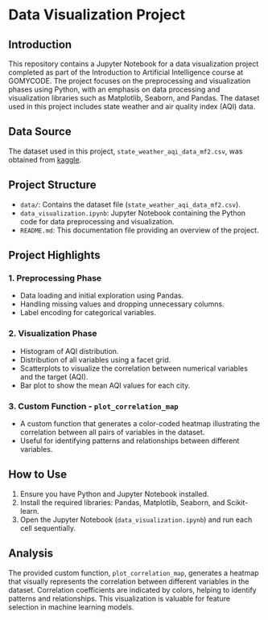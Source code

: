 # Data Visualization Project

## Introduction
This repository contains a Jupyter Notebook for a data visualization project completed as part of the Introduction to Artificial Intelligence course at GOMYCODE. The project focuses on the preprocessing and visualization phases using Python, with an emphasis on data processing and visualization libraries such as Matplotlib, Seaborn, and Pandas. The dataset used in this project includes state weather and air quality index (AQI) data.

## Data Source
The dataset used in this project, `state_weather_aqi_data_mf2.csv`, was obtained from [kaggle](https://www.kaggle.com/datasets/ishanmujumdar/aqi-data).

## Project Structure
- `data/`: Contains the dataset file (`state_weather_aqi_data_mf2.csv`).
- `data_visualization.ipynb`: Jupyter Notebook containing the Python code for data preprocessing and visualization.
- `README.md`: This documentation file providing an overview of the project.

## Project Highlights
### 1. Preprocessing Phase
- Data loading and initial exploration using Pandas.
- Handling missing values and dropping unnecessary columns.
- Label encoding for categorical variables.

### 2. Visualization Phase
- Histogram of AQI distribution.
- Distribution of all variables using a facet grid.
- Scatterplots to visualize the correlation between numerical variables and the target (AQI).
- Bar plot to show the mean AQI values for each city.

### 3. Custom Function - `plot_correlation_map`
- A custom function that generates a color-coded heatmap illustrating the correlation between all pairs of variables in the dataset.
- Useful for identifying patterns and relationships between different variables.

## How to Use
1. Ensure you have Python and Jupyter Notebook installed.
2. Install the required libraries: Pandas, Matplotlib, Seaborn, and Scikit-learn.
3. Open the Jupyter Notebook (`data_visualization.ipynb`) and run each cell sequentially.

## Analysis
The provided custom function, `plot_correlation_map`, generates a heatmap that visually represents the correlation between different variables in the dataset. Correlation coefficients are indicated by colors, helping to identify patterns and relationships. This visualization is valuable for feature selection in machine learning models.

